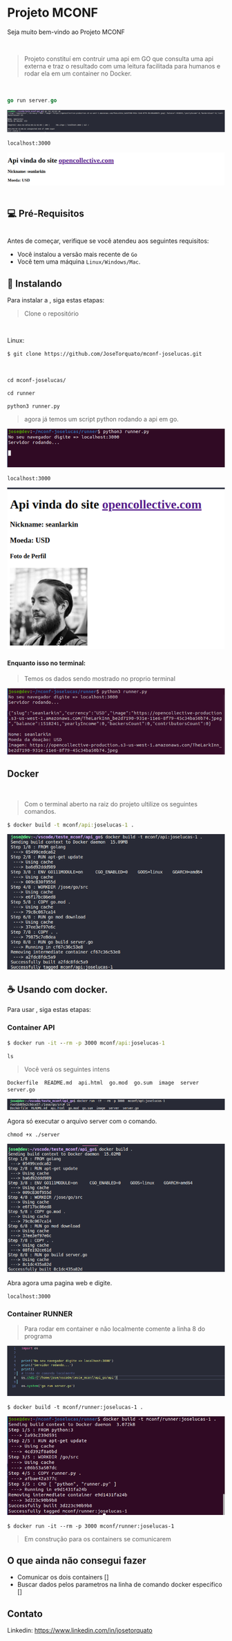 # Projeto MCONF

Seja muito bem-vindo ao Projeto MCONF



<br>

> Projeto constituí em contruir uma api em GO que consulta uma api externa e traz o resultado com uma leitura facilitada para humanos e rodar ela em um container no Docker.
<br>


```go
go run server.go
```

<img src="image/comand-vscode.png" alt="exemplo imagem">


```cmd
localhost:3000
```

<img src="image/pagina_renderizada.png" alt="exemplo imagem">

<br>
<br>

## 💻 Pré-Requisitos
<br>
Antes de começar, verifique se você atendeu aos seguintes requisitos:

* Você instalou a versão mais recente de `Go`
* Você tem uma máquina `Linux/Windows/Mac`. 

## 🚀 Instalando <API em go>

Para instalar a <api>, siga estas etapas:
<br>
>Clone o repositório
<br>

Linux:
```
$ git clone https://github.com/JoseTorquato/mconf-joselucas.git
```
<br>

```linux
cd mconf-joselucas/
```

```linux
cd runner
```

```linux
python3 runner.py
```
>agora já temos um script python rodando a api em go.

<img src="image/runner.png" alt="exemplo imagem">

```cmd
localhost:3000
```
<img src="image/dados.png" alt="exemplo imagem">


#### Enquanto isso no terminal:

>Temos os dados sendo mostrado no proprio terminal

<img src="image/dados_terminal.png" alt="exemplo imagem">


<br>


## Docker
<br>

> Com o terminal aberto na raiz do projeto ultilize os seguintes comandos.

```cmd
$ docker build -t mconf/api:joselucas-1 .
```
<img src="image/docker_2.png" alt="exemplo imagem">


## ☕ Usando <api> com docker.

Para usar <api>, siga estas etapas:
<br>

### Container API

```cmd
$ docker run -it --rm -p 3000 mconf/api:joselucas-1
```

```cmd
ls 
```
> Você verá os seguintes intens 
```
Dockerfile  README.md  api.html  go.mod  go.sum  image  server  server.go
```
<img src="image/docker_3.png" alt="exemplo imagem">

Agora só executar o arquivo server com o comando.
```
chmod +x ./server 
```
<img src="image/docker_1.png" alt="exemplo imagem">

Abra agora uma pagina web e digite.
```
localhost:3000
```

### Container RUNNER

> Para rodar em container e não localmente comente a linha 8 do programa

<img src="image/runner_docker.png" alt="exemplo imagem">


```linux
$ docker build -t mconf/runner:joselucas-1 .
```
<img src="image/docker_r1.png" alt="exemplo imagem">


```linux
$ docker run -it --rm -p 3000 mconf/runner:joselucas-1
```
> Em construção para os containers se comunicarem




## O que ainda não consegui fazer

- Comunicar os dois containers []
- Buscar dados pelos parametros na linha de comando docker especifico [] 

## Contato

Linkedin: https://www.linkedin.com/in/josetorquato
